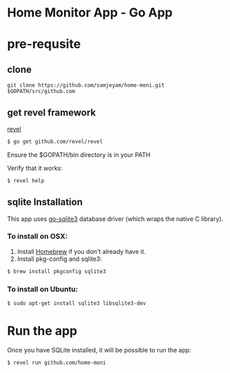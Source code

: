 Home Monitor App - Go App
=========================

# pre-requsite

## clone

```
git clone https://github.com/samjeyam/home-moni.git $GOPATH/src/github.com
```


## get revel framework
[revel](http://revel.github.io/)

```bash
$ go get github.com/revel/revel
```

Ensure the $GOPATH/bin directory is in your PATH 

Verify that it works:

```bash
$ revel help
```


## sqlite Installation

This app uses [go-sqlite3](https://github.com/mattn/go-sqlite3) database driver (which wraps the native C library). 


### To install on OSX:

1. Install [Homebrew](http://mxcl.github.com/homebrew/) if you don't already have it.
2. Install pkg-config and sqlite3:

```bash
$ brew install pkgconfig sqlite3
```

### To install on Ubuntu:

```bash
$ sudo apt-get install sqlite3 libsqlite3-dev
```

# Run the app	

Once you have SQLite installed, it will be possible to run the  app:

```bash
$ revel run github.com/home-moni
```

